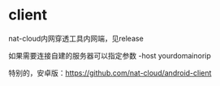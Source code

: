 # client
nat-cloud内网穿透工具内网端，见release

如果需要连接自建的服务器可以指定参数 -host yourdomainorip

特别的，安卓版：https://github.com/nat-cloud/android-client
